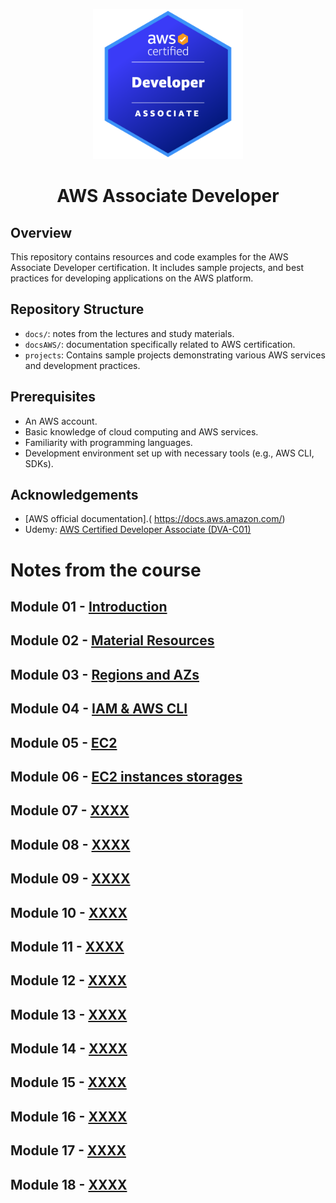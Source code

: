 
<p align="center">
     <img src="./images/badgeAWS.png" alt="AWS Associate Developer" width="240" />
</p>

<h1 align="center">AWS Associate Developer</h1>



## Overview
This repository contains resources and code examples for the AWS Associate Developer certification. It includes sample projects, and best practices for developing applications on the AWS platform.

## Repository Structure
- `docs/`: notes from the lectures and study materials.
-  `docsAWS/`: documentation specifically related to AWS certification.
- `projects`: Contains sample projects demonstrating various AWS services and development practices.


## Prerequisites
- An AWS account.
- Basic knowledge of cloud computing and AWS services.
- Familiarity with programming languages.
- Development environment set up with necessary tools (e.g., AWS CLI, SDKs).

## Acknowledgements
- [AWS official documentation].( https://docs.aws.amazon.com/)
- Udemy: [AWS Certified Developer Associate (DVA-C01)](https://www.udemy.com/course/aws-certified-developer-associate-dva-c01/?couponCode=MT250915G1)


# Notes from the course
## Module 01 - [Introduction](./docs/Module01/module01.md)
## Module 02 - [Material Resources](./docs/Module02module02.md)
## Module 03 - [Regions and AZs](./docs/Module03/module03.md)
## Module 04 - [IAM & AWS CLI](./docs/Module04/module04.md)
## Module 05 - [EC2](./docs/Module05/module05.md)
## Module 06 - [EC2 instances storages](./docs/Module06/module06.md)
## Module 07 - [XXXX](./docs/Module07/module07.md)
## Module 08 - [XXXX](./docs/Module08/module08.md)
## Module 09 - [XXXX](./docs/Module09/module09.md)
## Module 10 - [XXXX](./docs/Module10/module10.md)
## Module 11 - [XXXX](./docs/Module11/module11.md)
## Module 12 - [XXXX](./docs/Module12/module12.md)
## Module 13 - [XXXX](./docs/Module13/module13.md)
## Module 14 - [XXXX](./docs/Module14/module14.md)
## Module 15 - [XXXX](./docs/Module15/module15.md)
## Module 16 - [XXXX](./docs/Module16/module16.md)
## Module 17 - [XXXX](./docs/Module17/module17.md)
## Module 18 - [XXXX](./docs/Module18/module18.md)  